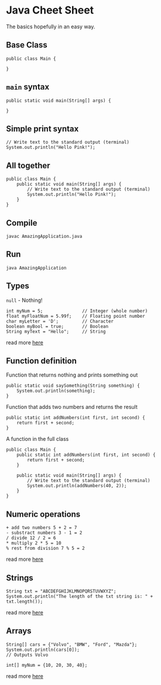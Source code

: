# Java Cheet Sheet

The basics hopefully in an easy way.

## Base Class 
```
public class Main {

}
```

## `main` syntax
```
public static void main(String[] args) {

}
```

## Simple print syntax
```
// Write text to the standard output (terminal)
System.out.println("Hello Pink!");
```

## All together
```
public class Main {
    public static void main(String[] args) {
        // Write text to the standard output (terminal)
        System.out.println("Hello Pink!");
    }
}
```

## Compile 
```
javac AmazingApplication.java
```
## Run
```
java AmazingApplication
```

## Types

`null` - Nothing!

```
int myNum = 5;               // Integer (whole number)
float myFloatNum = 5.99f;    // Floating point number
char myLetter = 'D';         // Character
boolean myBool = true;       // Boolean
String myText = "Hello";     // String
```

read more [here](https://www.w3schools.com/java/java_data_types.asp)

## Function definition
Function that returns nothing and prints something out
```
public static void saySomething(String something) {
    System.out.println(something);
}
```

Function that adds two numbers and returns the result
```
public static int addNumbers(int first, int second) {
    return first + second;
}
```

A function in the full class
```
public class Main {
    public static int addNumbers(int first, int second) {
        return first + second;
    }

    public static void main(String[] args) {
        // Write text to the standard output (terminal)
        System.out.println(addNumbers(40, 2));
    }
}
```

## Numeric operations
```
+ add two numbers 5 + 2 = 7
- substract numbers 3 - 1 = 2
/ divide 12 / 2 = 6 
* multiply 2 * 5 = 10
% rest from division 7 % 5 = 2
```
read more [here](https://www.w3schools.com/java/java_operators.asp)

## Strings
```
String txt = "ABCDEFGHIJKLMNOPQRSTUVWXYZ";
System.out.println("The length of the txt string is: " + txt.length());
```

read more [here](https://www.w3schools.com/java/java_strings.asp)


## Arrays
```
String[] cars = {"Volvo", "BMW", "Ford", "Mazda"};
System.out.println(cars[0]);
// Outputs Volvo

int[] myNum = {10, 20, 30, 40};
```

read more [here](https://www.w3schools.com/java/java_arrays.asp)
